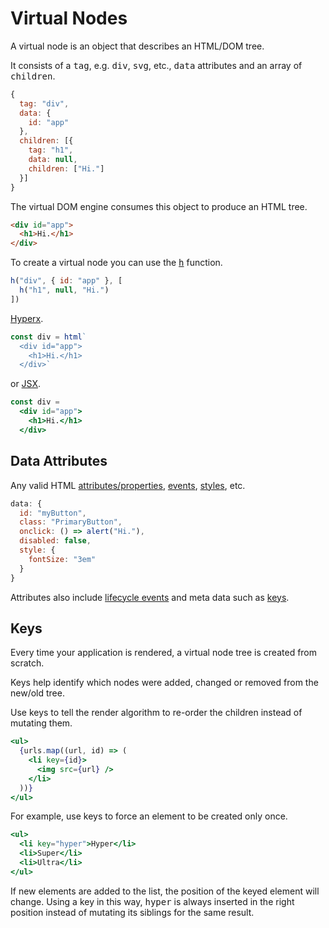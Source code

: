 # Virtual Nodes

A virtual node is an object that describes an HTML/DOM tree.

It consists of a <samp>tag</samp>, e.g. <samp>div</samp>, <samp>svg</samp>, etc., <samp>data</samp> attributes and an array of <samp>children</samp>.

```js
{
  tag: "div",
  data: {
    id: "app"
  },
  children: [{
    tag: "h1",
    data: null,
    children: ["Hi."]
  }]
}
```

The virtual DOM engine consumes this object to produce an HTML tree.

```html
<div id="app">
  <h1>Hi.</h1>
</div>
```

To create a virtual node you can use the [<samp>h</samp>](/docs/api.md#h) function.

```js
h("div", { id: "app" }, [
  h("h1", null, "Hi.")
])
```

[Hyperx](/docs/hyperx.md).

```js
const div = html`
  <div id="app">
    <h1>Hi.</h1>
  </div>`
```

or [JSX](/docs/jsx.md).

```jsx
const div =
  <div id="app">
    <h1>Hi.</h1>
  </div>
```

## Data Attributes

Any valid HTML [attributes/properties](https://developer.mozilla.org/en-US/docs/Web/HTML/Attributes), [events](https://developer.mozilla.org/en-US/docs/Web/API/GlobalEventHandlers), [styles](https://developer.mozilla.org/en-US/docs/Web/CSS/Reference), etc.

```js
data: {
  id: "myButton",
  class: "PrimaryButton",
  onclick: () => alert("Hi."),
  disabled: false,
  style: {
    fontSize: "3em"
  }
}
```

Attributes also include [lifecycle events](/docs/lifecycle-events.md) and meta data such as [keys](#keys).

## Keys

Every time your application is rendered, a virtual node tree is created from scratch.

Keys help identify which nodes were added, changed or removed from the new/old tree.

Use keys to tell the render algorithm to re-order the children instead of mutating them.

```jsx
<ul>
  {urls.map((url, id) => (
    <li key={id}>
      <img src={url} />
    </li>
  ))}
</ul>
```

For example, use keys to force an element to be created only once.

```jsx
<ul>
  <li key="hyper">Hyper</li>
  <li>Super</li>
  <li>Ultra</li>
</ul>
```

If new elements are added to the list, the position of the keyed element will change. Using a key in this way, <samp>hyper</samp> is always inserted in the right position instead of mutating its siblings for the same result.


